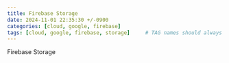 ```yaml
---
title: Firebase Storage
date: 2024-11-01 22:35:30 +/-0900
categories: [cloud, google, firebase]
tags: [cloud, google, firebase, storage]     # TAG names should always be lowercase
---
```



Firebase Storage
